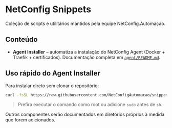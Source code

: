 # NetConfig Snippets

Coleção de scripts e utilitários mantidos pela equipe NetConfig.Automaçao.

## Conteúdo

- **Agent Installer** – automatiza a instalação do NetConfig Agent (Docker + Traefik + certificados). Documentação completa em [`agent/README.md`](agent/README.md).

## Uso rápido do Agent Installer

Para instalar direto sem clonar o repositório:

```bash
curl -fsSL https://raw.githubusercontent.com/NetConfigAutomacao/snippets/refs/heads/main/agent/install.sh | sh
```

> Prefira executar o comando como root ou adicione `sudo` antes de `sh`.

Outros componentes serão documentados em diretórios próprios à medida que forem adicionados.
